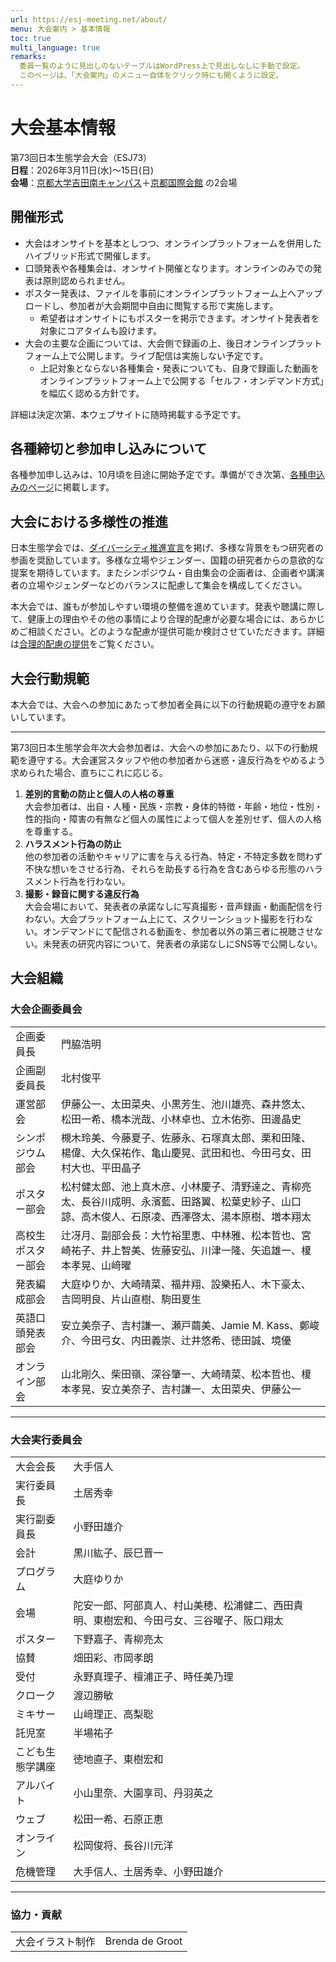```yaml
---
url: https://esj-meeting.net/about/
menu: 大会案内 > 基本情報
toc: true
multi_language: true
remarks:
  委員一覧のように見出しのないテーブルはWordPress上で見出しなしに手動で設定。
  このページは、「大会案内」のメニュー自体をクリック時にも開くように設定。
---
```


# 大会基本情報

第73回日本生態学会大会（ESJ73）\
**日程**：2026年3月11日(水)〜15日(日)\
**会場**：[京都大学吉田南キャンパス](https://www.kyoto-u.ac.jp/access)＋[京都国際会館](https://www.icckyoto.or.jp/access/getting_here/) の2会場

## 開催形式

- 大会はオンサイトを基本としつつ、オンラインプラットフォームを併用したハイブリッド形式で開催します。
- 口頭発表や各種集会は、オンサイト開催となります。オンラインのみでの発表は原則認められません。
- ポスター発表は、ファイルを事前にオンラインプラットフォーム上へアップロードし、参加者が大会期間中自由に閲覧する形で実施します。
  - 希望者はオンサイトにもポスターを掲示できます。オンサイト発表者を対象にコアタイムも設けます。
- 大会の主要な企画については、大会側で録画の上、後日オンラインプラットフォーム上で公開します。ライブ配信は実施しない予定です。
  - 上記対象とならない各種集会・発表についても、自身で録画した動画をオンラインプラットフォーム上で公開する「セルフ・オンデマンド方式」を幅広く認める方針です。

詳細は決定次第、本ウェブサイトに随時掲載する予定です。

## 各種締切と参加申し込みについて

各種参加申し込みは、10月頃を目途に開始予定です。準備ができ次第、[各種申込みのページ](registinfo)に掲載します。

<!--
※以前設けられていた「自由集会のみ聴講」のカテゴリーは、ここ数年間の参加申し込み者が非常に少数であったため、ESJ72より廃止されました。自由集会のみ聴講を希望される場合も、参加申し込みを行ってください。

|| 一般・学生| ジュニアポスターのみの聴講| 講演のない学部生・中高生   |
| :---- | :---- | :---- | :---- |
| 参加申込みと参加費の支払い | 10月頃<br>〜大会当日 | 2024年10月1日<br>〜2025年2月21日 | 2025年1月1日<br>〜大会当日 |
-->

## 大会における多様性の推進

日本生態学会では、[ダイバーシティ推進宣言](https://www.esj.ne.jp/esj/#diversity)を掲げ、多様な背景をもつ研究者の参画を奨励しています。多様な立場やジェンダー、国籍の研究者からの意欲的な提案を期待しています。またシンポジウム・自由集会の企画者は、企画者や講演者の立場やジェンダーなどのバランスに配慮して集会を構成してください。

本大会では、誰もが参加しやすい環境の整備を進めています。発表や聴講に際して、健康上の理由やその他の事情により合理的配慮が必要な場合には、あらかじめご相談ください。どのような配慮が提供可能か検討させていただきます。詳細は[合理的配慮の提供](reasonable_accom)をご覧ください。

## 大会行動規範

本大会では、大会への参加にあたって参加者全員に以下の行動規範の遵守をお願いしています。

-------------------------------------------------------------------------------

第73回日本生態学会年次大会参加者は、大会への参加にあたり、以下の行動規範を遵守する。大会運営スタッフや他の参加者から迷惑・違反行為をやめるよう求められた場合、直ちにこれに応じる。

1. **差別的言動の防止と個人の人格の尊重**\
大会参加者は、出自・人種・民族・宗教・身体的特徴・年齢・地位・性別・性的指向・障害の有無など個人の属性によって個人を差別せず、個人の人格を尊重する。
2. **ハラスメント行為の防止**\
他の参加者の活動やキャリアに害を与える行為、特定・不特定多数を問わず不快な想いをさせる行為、それらを助長する行為を含むあらゆる形態のハラスメント行為を行わない。
3. **撮影・録音に関する違反行為**\
大会会場において、発表者の承諾なしに写真撮影・音声録画・動画配信を行わない。大会プラットフォーム上にて、スクリーンショット撮影を行わない。オンデマンドにて配信される動画を、参加者以外の第三者に視聴させない。未発表の研究内容について、発表者の承諾なしにSNS等で公開しない。

## 大会組織

### 大会企画委員会

|||
|:-----------------|:----------------------------------------|
|企画委員長|門脇浩明|
|企画副委員長|北村俊平|
|運営部会|伊藤公一、太田菜央、小黒芳生、池川雄亮、森井悠太、松田一希、橋本洸哉、小林卓也、立木佑弥、田邊晶史|
|シンポジウム部会|槻木玲美、今藤夏子、佐藤永、石塚真太郎、栗和田隆、楊偉、大久保祐作、亀山慶晃、武田和也、今田弓女、田村大也、平田晶子|
|ポスター部会|松村健太郎、池上真木彦、小林慶子、清野達之、青柳亮太、長谷川成明、永濱藍、田路翼、松葉史紗子、山口諒、高木俊人、石原凌、西澤啓太、湯本原樹、増本翔太|
|高校生ポスター部会|辻冴月、副部会長：大竹裕里恵、中林雅、松本哲也、宮崎祐子、井上智美、佐藤安弘、川津一隆、矢追雄一、榎本孝晃、山﨑曜|
|発表編成部会|大庭ゆりか、大崎晴菜、福井翔、設樂拓人、木下豪太、吉岡明良、片山直樹、駒田夏生|
|英語口頭発表部会|安立美奈子、吉村謙一、瀬戸繭美、Jamie M. Kass、鄭峻介、今田弓女、内田義崇、辻井悠希、徳田誠、境優|
|オンライン部会|山北剛久、柴田嶺、深谷肇一、大崎晴菜、松本哲也、榎本孝晃、安立美奈子、吉村謙一、太田菜央、伊藤公一|

-------------------------------------------------------------------------------

### 大会実行委員会

|||
|:-----------------|:----------------------------------------|
|大会会長|大手信人|
|実行委員長|土居秀幸|
|実行副委員長|小野田雄介|
|会計|黒川紘子、辰巳晋一|
|プログラム|大庭ゆりか|
|会場|陀安一郎、阿部真人、村山美穂、松浦健二、西田貴明、東樹宏和、今田弓女、三谷曜子、阪口翔太|
|ポスター|下野嘉子、青柳亮太|
|協賛|畑田彩、市岡孝朗|
|受付|永野真理子、檀浦正子、時任美乃理|
|クローク|渡辺勝敏|
|ミキサー|山﨑理正、高梨聡|
|託児室|半場祐子|
|こども生態学講座|徳地直子、東樹宏和|
|アルバイト|小山里奈、大園享司、丹羽英之|
|ウェブ|松田一希、石原正恵|
|オンライン|松岡俊将、長谷川元洋|
|危機管理|大手信人、土居秀幸、小野田雄介|

-------------------------------------------------------------------------------

### 協力・貢献

|||
|:-----------------|:----------------------------------------|
|大会イラスト制作|Brenda de Groot|
